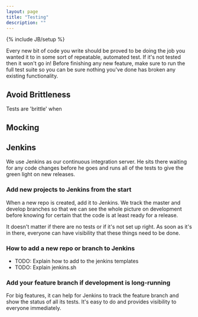 ```yaml
---
layout: page
title: "Testing"
description: ""
---
```

{% include JB/setup %}

Every new bit of code you write should be proved to be doing the job you wanted it to in some sort of repeatable, automated test.  If it's not tested then it won't go in!  Before finishing any new feature, make sure to run the full test suite so you can be sure nothing you've done has broken any existing functionality.



Avoid Brittleness
-----------------

Tests are 'brittle' when

Mocking
-------



Jenkins
---------

We use Jenkins as our continuous integration server.  He sits there waiting for any code changes before he goes and runs all of the tests to give the green light on new releases.

### Add new projects to Jenkins from the start

When a new repo is created, add it to Jenkins.  We track the master and develop branches so that we can see the whole picture on development before knowing for certain that the code is at least ready for a release.

It doesn't matter if there are no tests or if it's not set up right.  As soon as it's in there, everyone can have visibility that these things need to be done.

### How to add a new repo or branch to Jenkins

* TODO: Explain how to add to the jenkins templates
* TODO: Explain jenkins.sh

### Add your feature branch if development is long-running

For big features, it can help for Jenkins to track the feature branch and show the status of all its tests.  It's easy to do and provides visibility to everyone immediately.





